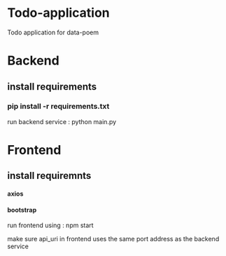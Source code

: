 # Todo-application
Todo application for data-poem

# Backend
## install requirements
### pip install -r requirements.txt
 run backend service : python main.py


# Frontend 
## install requiremnts
  #### axios
  #### bootstrap

run frontend using : npm start

make sure api_uri in frontend uses the same port address as the backend service
